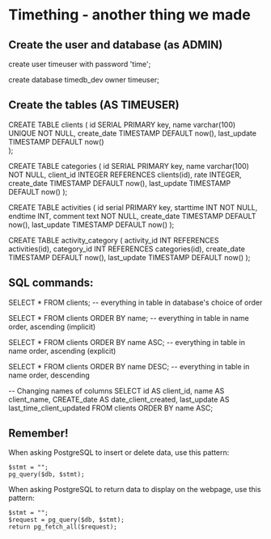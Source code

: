 # Timething - another thing we made

## Create the user and database (as ADMIN)

create user timeuser with password 'time';

create database timedb_dev owner timeuser;

## Create the tables (AS TIMEUSER)

CREATE TABLE clients (
    id SERIAL PRIMARY key,
    name varchar(100) UNIQUE NOT NULL,
    create_date TIMESTAMP DEFAULT now(),
    last_update TIMESTAMP DEFAULT now()    
);

CREATE TABLE categories (
    id SERIAL PRIMARY key,
    name varchar(100) NOT NULL,
    client_id INTEGER REFERENCES clients(id),
    rate INTEGER,
    create_date TIMESTAMP DEFAULT now(),
    last_update TIMESTAMP DEFAULT now()
);

CREATE TABLE activities (
    id serial PRIMARY key,
    starttime INT NOT NULL,
    endtime INT,
    comment text NOT NULL,
    create_date TIMESTAMP DEFAULT now(),
    last_update TIMESTAMP DEFAULT now()
);

CREATE TABLE activity_category (
    activity_id INT REFERENCES activities(id),
    category_id INT REFERENCES categories(id),
    create_date TIMESTAMP DEFAULT now(),
    last_update TIMESTAMP DEFAULT now()
);

## SQL commands:

SELECT * FROM clients; -- everything in table in database's choice of order

SELECT * FROM clients ORDER BY name; -- everything in table in name order, ascending (implicit)

SELECT * FROM clients ORDER BY name ASC; -- everything in table in name order, ascending (explicit)

SELECT * FROM clients ORDER BY name DESC; -- everything in table in name order, descending

-- Changing names of columns
SELECT id AS client_id, name AS client_name, CREATE_date AS date_client_created, last_update AS last_time_client_updated
FROM clients
ORDER BY name ASC;

## Remember!

When asking PostgreSQL to insert or delete data, use this pattern:

    $stmt = "";
    pg_query($db, $stmt);

When asking PostgreSQL to return data to display on the webpage, use this pattern:

    $stmt = "";
    $request = pg_query($db, $stmt);
    return pg_fetch_all($request);






